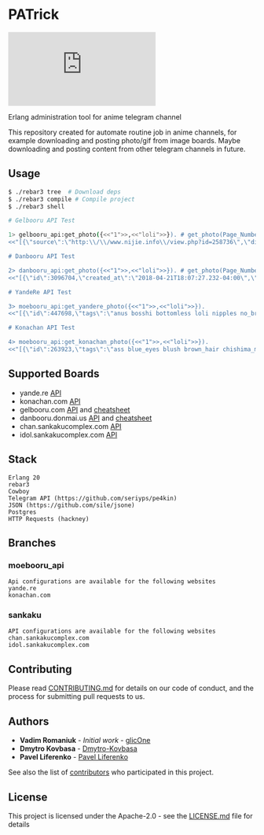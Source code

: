 # PATrick

[![Build Status](https://api.travis-ci.org/repos/ErlangBoys/PATrick/cc.xml?branch=dev)](https://travis-ci.org/ErlangBoys/PATrick)

Erlang administration tool for anime telegram channel

This repository created for automate routine job in anime channels, for example downloading and posting photo/gif from image boards.
Maybe downloading and posting content from other telegram channels in future.

## Usage

```sh
$ ./rebar3 tree  # Download deps
$ ./rebar3 compile # Compile project
$ ./rebar3 shell

# Gelbooru API Test

1> gelbooru_api:get_photo({<<"1">>,<<"loli">>}). # get_photo(Page_Number, Tags)
<<"[{\"source\":\"http:\\/\\/www.nijie.info\\/view.php?id=258736\",\"directory\":\"f5\\/f6\",\"hash\":\"f5f6f26474d41e0bac980679aa0d36"...>>

# Danbooru API Test

2> danbooru_api:get_photo({<<"1">>,<<"loli">>}). # get_photo(Page_Number, Tags)
<<"[{\"id\":3096704,\"created_at\":\"2018-04-21T18:07:27.232-04:00\",\"uploader_id\":508240,\"score\":6,\"source\":\"https://pawoo.n"...>>

# YandeRe API Test

3> moebooru_api:get_yandere_photo({<<"1">>,<<"loli">>}).
<<"[{\"id\":447698,\"tags\":\"anus bosshi bottomless loli nipples no_bra pussy shirt_lift uncensored\",\"created_at\":152432052"...>>

# Konachan API Test

4> moebooru_api:get_konachan_photo({<<"1">>,<<"loli">>}).
<<"[{\"id\":263923,\"tags\":\"ass blue_eyes blush brown_hair chishima_mako erect_nipples fang game_cg loli piyodera_mucha sh"...>>


```

## Supported Boards

  * yande.re [API](https://yande.re/help/api)
  * konachan.com [API](https://konachan.com/help/api)
  * gelbooru.com [API](https://gelbooru.com/index.php?page=help&topic=dapi) and [cheatsheet](https://gelbooru.com/index.php?page=help&topic=cheatsheet)
  * danbooru.donmai.us [API](https://danbooru.donmai.us/wiki_pages/43568) and [cheatsheet](https://danbooru.donmai.us/wiki_pages/43049)
  * chan.sankakucomplex.com [API](https://chan.sankakucomplex.com/help/api)
  * idol.sankakucomplex.com [API](https://idol.sankakucomplex.com/help/api)

## Stack

```
Erlang 20
rebar3 
Cowboy
Telegram API (https://github.com/seriyps/pe4kin)
JSON (https://github.com/sile/jsone)
Postgres
HTTP Requests (hackney)
```

## Branches

### moebooru_api

    Api configurations are available for the following websites
    yande.re
    konachan.com

### sankaku

    API configurations are available for the following websites
    chan.sankakucomplex.com
    idol.sankakucomplex.com

## Contributing

Please read [CONTRIBUTING.md](CONTRIBUTING.md) for details on our code of conduct, and the process for submitting pull requests to us.

## Authors

* **Vadim Romaniuk** - *Initial work* - [glicOne](https://github.com/RomaniukVadim)
* **Dmytro Kovbasa**  - [Dmytro-Kovbasa](https://github.com/Dmytro-Kovbasa)
* **Pavel Liferenko**  - [Pavel Liferenko](https://github.com/Liferenko)

See also the list of [contributors](https://github.com/ErlangBoys/PATrick/graphs/contributors) who participated in this project.

## License

This project is licensed under the Apache-2.0 - see the [LICENSE.md](LICENSE.md) file for details
